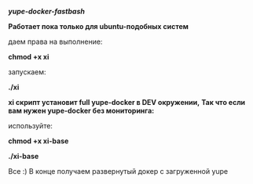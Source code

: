 ***yupe-docker-fastbash***


**Работает пока только для ubuntu-подобных систем**

даем права на выполнение: 

**chmod +x xi**

запускаем:

**./xi**

**xi скрипт установит full yupe-docker в DEV окружении,**
**Так что если вам нужен yupe-docker без мониторинга:**

используйте:

**chmod +x xi-base**

**./xi-base**

Все :) В конце получаем развернутый докер с загруженной yupe


